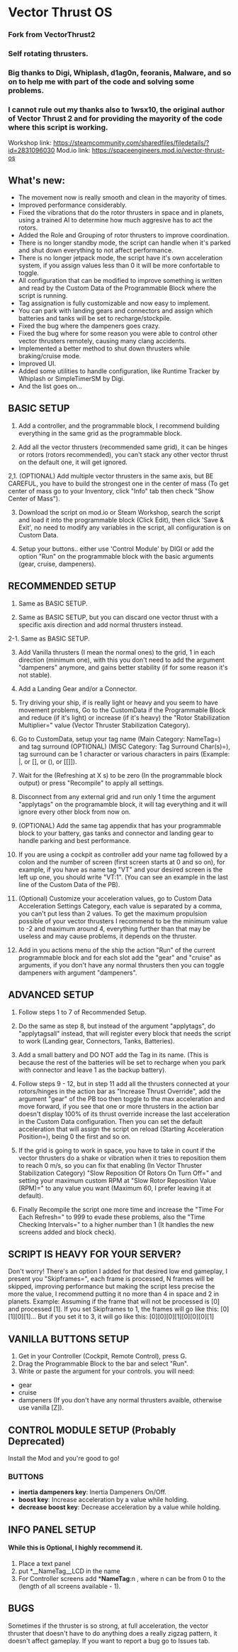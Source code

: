 # Vector Thrust OS
### Fork from VectorThrust2
### Self rotating thrusters.

### Big thanks to Digi, Whiplash, d1ag0n, feoranis, Malware, and so on to help me with part of the code and solving some problems.
### I cannot rule out my thanks also to 1wsx10, the original author of Vector Thrust 2 and for providing the mayority of the code where this script is working.

Workshop link: https://steamcommunity.com/sharedfiles/filedetails/?id=2831096030
Mod.io link: https://spaceengineers.mod.io/vector-thrust-os

## What's new:
- The movement now is really smooth and clean in the mayority of times.
- Improved performance considerably.
- Fixed the vibrations that do the rotor thrusters in space and in planets, using a trained AI to determine how much aggresive has to act the rotors.
- Added the Role and Grouping of rotor thrusters to improve coordination.
- There is no longer standby mode, the script can handle when it's parked and shut down everything to not affect performance.
- There is no longer jetpack mode, the script have it's own acceleration system, if you assign values less than 0 it will be more confortable to toggle.
- All configuration that can be modified to improve something is written and read by the Custom Data of the Programmable Block where the script is running.
- Tag assignation is fully customizable and now easy to implement.
- You can park with landing gears and connectors and assign which batteries and tanks will be set to recharge/stockpile.
- Fixed the bug where the dampeners goes crazy.
- Fixed the bug where for some reason you were able to control other vector thrusters remotely, causing many clang accidents.
- Implemented a better method to shut down thrusters while braking/cruise mode.
- Improved UI.
- Added some utilities to handle configuration, like Runtime Tracker by Whiplash or SimpleTimerSM by Digi.
- And the list goes on...

## BASIC SETUP
1. Add a controller, and the programmable block, I recommend building everything in the same grid as the programmable block.

2. Add all the vector thrusters (recommended same grid), it can be hinges or rotors (rotors recommended), you can't stack any other vector thrust on the default one, it will get ignored. 

2,1. (OPTIONAL) Add multiple vector thrusters in the same axis, but BE CAREFUL, you have to build the strongest one in the center of mass (To get center of mass go to your Inventory, click "Info" tab then check "Show Center of Mass").

3. Download the script on mod.io or Steam Workshop, search the script and load it into the programmable block (Click Edit), then click 'Save & Exit', no need to modify any variables in the script, all configuration is on Custom Data.

4. Setup your buttons.. either use 'Control Module' by DIGI or add the option "Run" on the programmable block with the basic arguments (gear, cruise, dampeners).

## RECOMMENDED SETUP
1. Same as BASIC SETUP.

2. Same as BASIC SETUP, but you can discard one vector thrust with a specific axis direction and add normal thrusters instead.

2-1. Same as BASIC SETUP.

3. Add Vanilla thrusters (I mean the normal ones) to the grid, 1 in each direction (minimum one), with this you don't need to add the argument "dampeners" anymore, and gains better stability (if for some reason it's not stable).

4. Add a Landing Gear and/or a Connector.

5. Try driving your ship, if is really light or heavy and you seem to have movement problems, Go to the CustomData if the Programmable Block and reduce (if it's light) or increase (if it's heavy) the "Rotor Stabilization Multiplier=" value (Vector Thruster Stabilization Category).

6. Go to CustomData, setup your tag name (Main Category: NameTag=) and tag surround (OPTIONAL) (MISC Category: Tag Surround Char(s)=), tag surround can be 1 character or various characters in pairs (Example: |, or [], or (), or [[]]).

7. Wait for the (Refreshing at X s) to be zero (In the programmable block output) or press "Recompile" to apply all settings.

8. Disconnect from any external grid and run only 1 time the argument "applytags" on the programamble block, it will tag everything and it will ignore every other block from now on.

9. (OPTIONAL) Add the same tag appendix that has your programmable block to your battery, gas tanks and connector and landing gear to handle parking and best performance.

10. If you are using a cockpit as controller add your name tag followed by a colon and the number of screen (first screen starts at 0 and so on), for example, if you have as name tag "VT" and your desired screen is the left up one, you should write "VT:1". (You can see an example in the last line of the Custom Data of the PB).

11. (Optional) Customize your acceleration values, go to Custom Data Acceleration Settings Category, each value is separated by a comma, you can't put less than 2 values. To get the maximum propulsion possible of your vector thrusters I recommend to be the minimum value to -2 and maximum around 4, everything further than that may be useless and may cause problems, it depends on the thruster.

12. Add in you actions menu of the ship the action "Run" of the current programmable block and for each slot add the "gear" and "cruise" as arguments, if you don't have any normal thrusters then you can toggle dampeners with argument "dampeners".


## ADVANCED SETUP
1. Follow steps 1 to 7 of Recommended Setup.

2. Do the same as step 8, but instead of the argument "applytags", do "applytagsall" instead, that will register every block that needs the script to work (Landing gear, Connectors, Tanks, Batteries).

3. Add a small battery and DO NOT add the Tag in its name. (This is because the rest of the batteries will be set to recharge when you park with connector and leave 1 as the backup battery).

4. Follow steps 9 - 12, but in step 11 add all the thrusters connected at your rotors/hinges in the action bar as "Increase Thrust Override", add the argument "gear" of the PB too then toggle to the max acceleration and move forward, if you see that one or more thrusters in the action bar doesn't display 100% of its thrust override increase the last acceleration in the Custom Data configuration. Then you can set the default acceleration that will assign the script on reload (Starting Acceleration Position=), being 0 the first and so on.

5. If the grid is going to work in space, you have to take in count if the vector thrusters do a shake or vibration when it tries to reposition them to reach 0 m/s, so you can fix that enabling (In Vector Thruster Stabilization Category) "Slow Reposition Of Rotors On Turn Off=" and setting your maximum custom RPM at "Slow Rotor Reposition Value (RPM)=" to any value you want (Maximum 60, I prefer leaving it at default).

6. Finally Recompile the script one more time and increase the "Time For Each Refresh=" to 999 to evade these problems, also the "Time Checking Intervals=" to a higher number than 1 (It handles the new screens added and block check).

## SCRIPT IS HEAVY FOR YOUR SERVER?

Don't worry! There's an option I added for that desired low end gameplay, I present you "Skipframes=", each frame is processed, N frames will be skipped, improving performance but making the script less precise the more the value, I recommend putting it no more than 4 in space and 2 in planets. 
Example: Assuming if the frame that will not be processed is [0] and processed [1]. If you set Skipframes to 1, the frames will go like this: [0][1][0][1]...
But if you set it to 3, it will go like this: [0][0][0][1][0][0][0][1]

## VANILLA BUTTONS SETUP
1. Get in your Controller (Cockpit, Remote Control), press G.
2. Drag the Programmable Block to the bar and select "Run".
3. Write or paste the argument for your controls. you will need:
* gear
* cruise
* dampeners (If you don't have any normal thrusters avaible, otherwise use vanilla [Z]).

## CONTROL MODULE SETUP (Probably Deprecated)
Install the Mod and you're good to go!
### BUTTONS 
* __inertia dampeners key__:	Inertia Dampeners On/Off.
* __boost key__: Increase acceleration by a value while holding.
* __decrease boost key__: Decrease acceleration by a value while holding.

## INFO PANEL SETUP
#### While this is Optional, I highly recommend it.
1. Place a text panel
2. put *__NameTag__LCD in the name
3. For Controller screens add *__NameTag__:n , where n can be from 0 to the (length of all screens available - 1).

## BUGS
Sometimes if the thruster is so strong, at full acceleration, the vector thruster that doesn't have to do anything does a really zigzag pattern, it doesn't affect gameplay.
If you want to report a bug go to Issues tab.